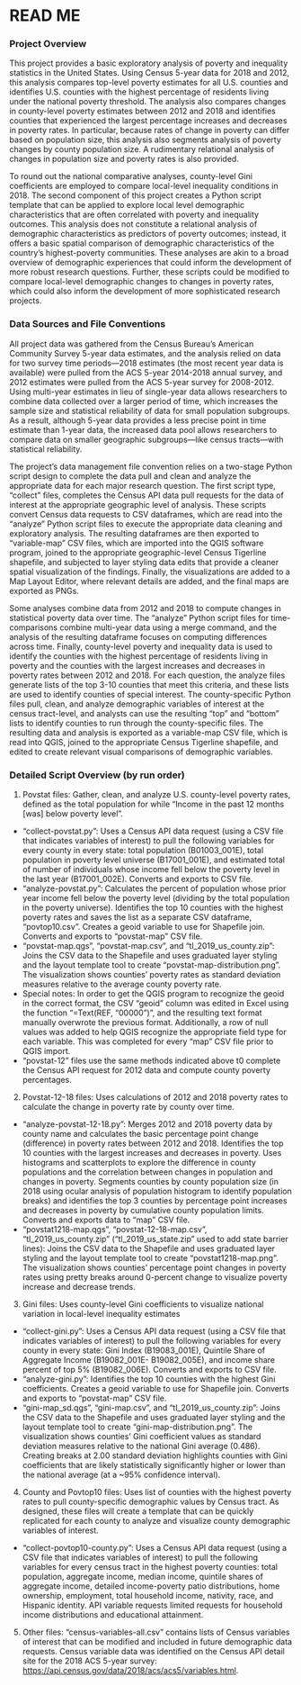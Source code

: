 # READ ME

### Project Overview

This project provides a basic exploratory analysis of poverty and inequality statistics in the United States. Using Census 5-year data for 2018 and 2012, this analysis compares top-level poverty estimates for all U.S. counties and identifies U.S. counties with the highest percentage of residents living under the national poverty threshold. The analysis also compares changes in county-level poverty estimates between 2012 and 2018 and identifies counties that experienced the largest percentage increases and decreases in poverty rates. In particular, because rates of change in poverty can differ based on population size, this analysis also segments analysis of poverty changes by county population size. A rudimentary relational analysis of changes in population size and poverty rates is also provided.

To round out the national comparative analyses, county-level Gini coefficients are employed to compare local-level inequality conditions in 2018. The second component of this project creates a Python script template that can be applied to explore local level demographic characteristics that are often correlated with poverty and inequality outcomes. This analysis does not constitute a relational analysis of demographic characteristics as predictors of poverty outcomes; instead, it offers a basic spatial comparison of demographic characteristics of the country’s highest-poverty communities. These analyses are akin to a broad overview of demographic experiences that could inform the development of more robust research questions. Further, these scripts could be modified to compare local-level demographic changes to changes in poverty rates, which could also inform the development of more sophisticated research projects.


### Data Sources and File Conventions

All project data was gathered from the Census Bureau’s American Community Survey 5-year data estimates, and the analysis relied on data for two survey time periods—2018 estimates (the most recent year data is available) were pulled from the ACS 5-year 2014-2018 annual survey, and 2012 estimates were pulled from the ACS 5-year survey for 2008-2012. Using multi-year estimates in lieu of single-year data allows researchers to combine data collected over a larger period of time, which increases the sample size and statistical reliability of data for small population subgroups. As a result, although 5-year data provides a less precise point in time estimate than 1-year data, the increased data pool allows researchers to compare data on smaller geographic subgroups—like census tracts—with statistical reliability.

The project’s data management file convention relies on a two-stage Python script design to complete the data pull and clean and analyze the appropriate data for each major research question. The first script type, “collect” files, completes the Census API data pull requests for the data of interest at the appropriate geographic level of analysis. These scripts convert Census data requests to CSV dataframes, which are read into the “analyze” Python script files to execute the appropriate data cleaning and exploratory analysis. The resulting dataframes are then exported to “variable-map” CSV files, which are imported into the QGIS software program, joined to the appropriate geographic-level Census Tigerline shapefile, and subjected to layer styling data edits that provide a cleaner spatial visualization of the findings. Finally, the visualizations are added to a Map Layout Editor, where relevant details are added, and the final maps are exported as PNGs.

Some analyses combine data from 2012 and 2018 to compute changes in statistical poverty data over time. The “analyze” Python script files for time-comparisons combine multi-year data using a merge command, and the analysis of the resulting dataframe focuses on computing differences across time. Finally, county-level poverty and inequality data is used to identify the counties with the highest percentage of residents living in poverty and the counties with the largest increases and decreases in poverty rates between 2012 and 2018. For each question, the analyze files generate lists of the top 3-10 counties that meet this criteria, and these lists are used to identify counties of special interest. The county-specific Python files pull, clean, and analyze demographic variables of interest at the census tract-level, and analysts can use the resulting “top” and “bottom” lists to identify counties to run through the county-specific files. The resulting data and analysis is exported as a variable-map CSV file, which is read into QGIS, joined to the appropriate Census Tigerline shapefile, and edited to create relevant visual comparisons of demographic variables.


### Detailed Script Overview (by run order)

1. Povstat files: Gather, clean, and analyze U.S. county-level poverty rates, defined as the total population for while “Income in the past 12 months [was] below poverty level”.
+ “collect-povstat.py”: Uses a Census API data request (using a CSV file that indicates variables of interest) to pull the following variables for every county in every state: total population (B01003_001E), total population in poverty level universe (B17001_001E), and estimated total of number of individuals whose income fell below the poverty level in the last year (B17001_002E). Converts and exports to CSV file.
+ “analyze-povstat.py”: Calculates the percent of population whose prior year income fell below the poverty level (dividing by the total population in the poverty universe). Identifies the top 10 counties with the highest poverty rates and saves the list as a separate CSV dataframe, “povtop10.csv”. Creates a geoid variable to use for Shapefile join. Converts and exports to “povstat-map” CSV file.
+ “povstat-map.qgs”, “povstat-map.csv”, and “tl_2019_us_county.zip”: Joins the CSV data to the Shapefile and uses graduated layer styling and the layout template tool to create “povstat-map-distribution.png”. The visualization shows counties’ poverty rates as standard deviation measures relative to the average county poverty rate.
+	Special notes: In order to get the QGIS program to recognize the geoid in the correct format, the CSV “geoid” column was edited in Excel using the function “=Text(REF, “00000”)”, and the resulting text format manually overwrote the previous format. Additionally, a row of null values was added to help QGIS recognize the appropriate field type for each variable. This was completed for every “map” CSV file prior to QGIS import.
+ “povstat-12” files use the same methods indicated above t0 complete the Census API request for 2012 data and compute county poverty percentages.

2. Povstat-12-18 files: Uses calculations of 2012 and 2018 poverty rates to calculate the change in poverty rate by county over time.
+ “analyze-povstat-12-18.py”: Merges 2012 and 2018 poverty data by county name and calculates the basic percentage point change (difference) in poverty rates between 2012 and 2018. Identifies the top 10 counties with the largest increases and decreases in poverty. Uses histograms and scatterplots to explore the difference in county populations and the correlation between changes in population and changes in poverty. Segments counties by county population size (in 2018 using ocular analysis of population histogram to identify population breaks) and identifies the top 3 counties by percentage point increases and decreases in poverty by cumulative county population limits. Converts and exports data to “map” CSV file.
+ “povstat1218-map.qgs”, “povstat-12-18-map.csv”, “tl_2019_us_county.zip” (“tl_2019_us_state.zip” used to add state barrier lines): Joins the CSV data to the Shapefile and uses graduated layer styling and the layout template tool to create “povstat1218-map.png”. The visualization shows counties’ percentage point changes in poverty rates using pretty breaks around 0-percent change to visualize poverty increase and decrease trends.

3.	Gini files: Uses county-level Gini coefficients to visualize national variation in local-level inequality estimates
+ “collect-gini.py”: Uses a Census API data request (using a CSV file that indicates variables of interest) to pull the following variables for every county in every state: Gini Index (B19083_001E), Quintile Share of Aggregate Income (B19082_001E- B19082_005E), and income share percent of top 5% (B19082_006E). Converts and exports to CSV file.
+	“analyze-gini.py”: Identifies the top 10 counties with the highest Gini coefficients. Creates a geoid variable to use for Shapefile join. Converts and exports to “povstat-map” CSV file.
+	“gini-map_sd.qgs”, “gini-map.csv”, and “tl_2019_us_county.zip”: Joins the CSV data to the Shapefile and uses graduated layer styling and the layout template tool to create “gini-map-distribution.png”. The visualization shows counties’ Gini coefficient values as standard deviation measures relative to the national Gini average (0.486). Creating breaks at 2.00 standard deviation highlights counties with Gini coefficients that are likely statistically significantly higher or lower than the national average (at a ~95% confidence interval).

4.	County and Povtop10 files: Uses list of counties with the highest poverty rates to pull county-specific demographic values by Census tract. As designed, these files will create a template that can be quickly replicated for each county to analyze and visualize county demographic variables of interest.
+	“collect-povtop10-county.py”: Uses a Census API data request (using a CSV file that indicates variables of interest) to pull the following variables for every census tract in the highest poverty counties: total population, aggregate income, median income, quintile shares of aggregate income, detailed income-poverty patio distributions, home ownership, employment, total household income, nativity, race, and Hispanic identity. API variable requests limited requests for household income distributions and educational attainment.

5.	Other files: “census-variables-all.csv” contains lists of Census variables of interest that can be modified and included in future demographic data requests. Census variable data was identified on the Census API detail site for the 2018 ACS 5-year survey: https://api.census.gov/data/2018/acs/acs5/variables.html.
